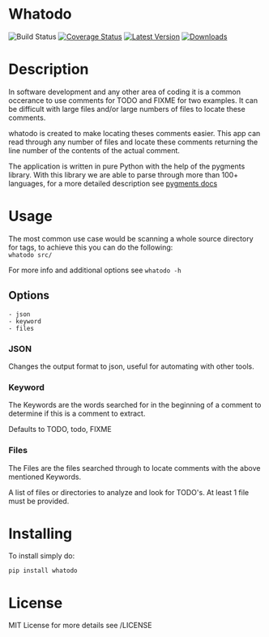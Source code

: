 Whatodo
=======
  
![Build Status](https://travis-ci.org/masterkoppa/whatodo.svg)
[![Coverage Status](https://coveralls.io/repos/masterkoppa/whatodo/badge.svg?branch=master)](https://coveralls.io/r/masterkoppa/whatodo?branch=master)
[![Latest Version](https://pypip.in/version/whatodo/badge.svg)](https://pypi.python.org/pypi/whatodo/)
[![Downloads](https://pypip.in/download/whatodo/badge.svg)](https://pypi.python.org/pypi/whatodo/)

# Description
In software development and any other area of coding it is a common occerance to use comments 
for TODO and FIXME for two examples. It can be difficult with large files and/or large numbers 
of files to locate these comments.

whatodo is created to make locating theses comments easier. This app can read through any 
number of files and locate these comments returning the line number of the contents of the actual comment.

The application is written in pure Python with the help of the pygments library. With this 
library we are able to parse through more than 100+ languages, for a more detailed description 
see [pygments docs](http://pygments.org/languages/)

# Usage
The most common use case would be scanning a whole source directory for tags, to achieve 
this you can do the following:  
```whatodo src/```

For more info and additional options see ```whatodo -h```

## Options
	- json
	- keyword
	- files

### JSON
Changes the output format to json, useful for automating with other tools.


### Keyword
The Keywords are the words searched for in the beginning of a comment to determine if this is a comment to extract.

Defaults to TODO, todo, FIXME


### Files
The Files are the files searched through to locate comments with the above mentioned Keywords.

A list of files or directories to analyze and look for TODO's. At least 1 file must be provided. 

# Installing

To install simply do:  
```
pip install whatodo
```

# License
MIT License for more details see /LICENSE

